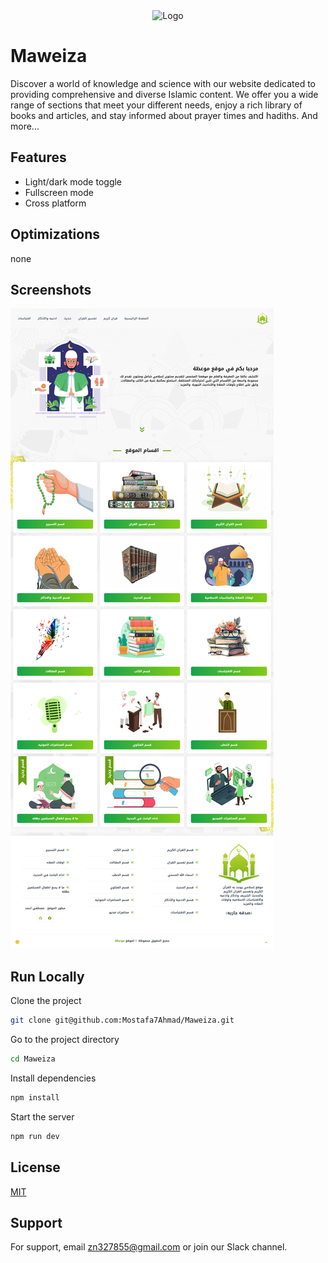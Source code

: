 
<center>
<img src="https://github.com/Mostafa7Ahmad/Maweiza/blob/master/logo.png?raw=true" alt="Logo" style="width: 150px; height: auto;" />
</center>

# Maweiza

Discover a world of knowledge and science with our website dedicated to providing comprehensive and diverse Islamic content. We offer you a wide range of sections that meet your different needs, enjoy a rich library of books and articles, and stay informed about prayer times and hadiths. And more...

## Features

- Light/dark mode toggle
- Fullscreen mode
- Cross platform

## Optimizations

none

## Screenshots

![App Screenshot](https://github.com/Mostafa7Ahmad/Maweiza/blob/master/screenshots/1.jpg?raw=true)

## Run Locally

Clone the project

```bash
git clone git@github.com:Mostafa7Ahmad/Maweiza.git
```

Go to the project directory

```bash
cd Maweiza
```

Install dependencies

```bash
npm install
```

Start the server

```bash
npm run dev
```

## License

[MIT](https://choosealicense.com/licenses/mit/)

## Support

For support, email <zn327855@gmail.com> or join our Slack channel.
